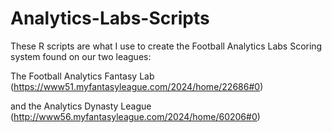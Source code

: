 # Analytics-Labs-Scripts

These R scripts are what I use to create the Football Analytics Labs Scoring system found on our two leagues:

The Football Analytics Fantasy Lab (https://www51.myfantasyleague.com/2024/home/22686#0)

and the Analytics Dynasty League (http://www56.myfantasyleague.com/2024/home/60206#0)
